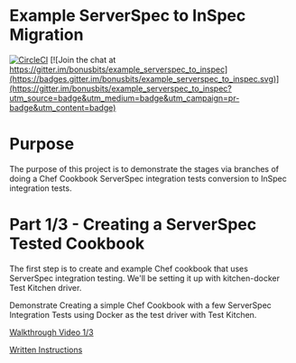 # Example ServerSpec to InSpec Migration
[![CircleCI](https://circleci.com/gh/bonusbits/example_serverspec_to_inspec/tree/01_serverspec.svg?style=shield)](https://circleci.com/gh/bonusbits/example_serverspec_to_inspec/tree/01_serverspec)
[![Join the chat at https://gitter.im/bonusbits/example_serverspec_to_inspec](https://badges.gitter.im/bonusbits/example_serverspec_to_inspec.svg)](https://gitter.im/bonusbits/example_serverspec_to_inspec?utm_source=badge&utm_medium=badge&utm_campaign=pr-badge&utm_content=badge)

# Purpose
The purpose of this project is to demonstrate the stages via branches of doing a Chef Cookbook ServerSpec integration tests conversion to InSpec integration tests. 


# Part 1/3 - Creating a ServerSpec Tested Cookbook
The first step is to create and example Chef cookbook that uses ServerSpec integration testing. 
We'll be setting it up with kitchen-docker Test Kitchen driver.

Demonstrate Creating a simple Chef Cookbook with a few ServerSpec Integration Tests using Docker as the test driver with Test Kitchen.

[Walkthrough Video 1/3](https://www.youtube.com/watch?v=E0q4nIZ5QXg&list=PLy2eDDzDOIEr9N2o6qeBj-7gGy0M3KQNA)

[Written Instructions](https://www.bonusbits.com/wiki/HowTo:Migrate_ServerSpec_Integration_Tests_to_InSpec_for_Chef_Cookbook)